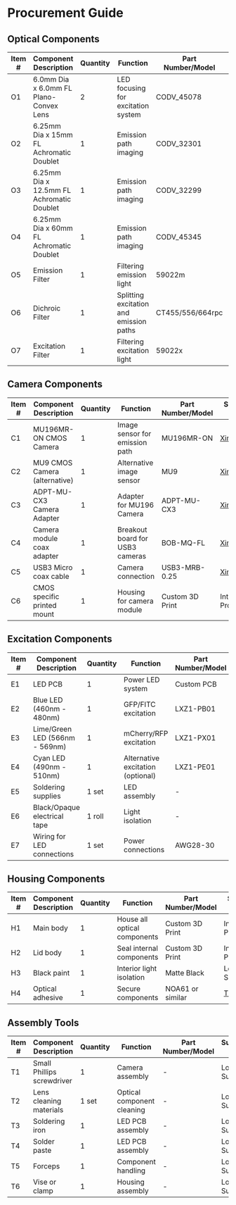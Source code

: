 # Procurement Guide

## Optical Components
| Item # | Component Description | Quantity | Function | Part Number/Model | Supplier Link |
|--------|---------------------|-----------|----------|------------------|---------------|
| O1 | 6.0mm Dia x 6.0mm FL Plano-Convex Lens | 2 | LED focusing for excitation system | CODV_45078 | [Edmund Optics](https://www.edmundoptics.com/p/60mm-dia-x-60mm-fl-mgfsub2sub-coated-plano-convex-lens/5569/) |
| O2 | 6.25mm Dia x 15mm FL Achromatic Doublet | 1 | Emission path imaging | CODV_32301 | [Edmund Optics](https://www.edmundoptics.com/p/625mm-dia-x-15mm-fl-mgfsub2sub-coated-achromatic-doublet-lens/2272/) |
| O3 | 6.25mm Dia x 12.5mm FL Achromatic Doublet | 1 | Emission path imaging | CODV_32299 | [Edmund Optics](https://www.edmundoptics.com/p/625mm-dia-x-125mm-fl-mgfsub2sub-coated-achromatic-doublet-lens/2271/) |
| O4 | 6.25mm Dia x 60mm FL Achromatic Doublet | 1 | Emission path imaging | CODV_45345 | [Edmund Optics](https://www.edmundoptics.com/p/625mm-dia-x-60mm-fl-mgfsub2sub-coated-achromatic-doublet-lens/5815/) |
| O5 | Emission Filter | 1 | Filtering emission light | 59022m | [Chroma](https://www.chroma.com/products/parts/59022m) |
| O6 | Dichroic Filter | 1 | Splitting excitation and emission paths | CT455/556/664rpc | Custom Order from [Chroma](https://www.chroma.com/contact) |
| O7 | Excitation Filter | 1 | Filtering excitation light | 59022x | [Chroma](https://www.chroma.com/products/parts/59022x) |

## Camera Components
| Item # | Component Description | Quantity | Function | Part Number/Model | Supplier Link |
|--------|---------------------|-----------|----------|------------------|---------------|
| C1 | MU196MR-ON CMOS Camera | 1 | Image sensor for emission path | MU196MR-ON | [Ximea](https://www.ximea.com/products/miniature-compact/ximu-smallest-industrial-usb-cameras/onsemi-ar2020-usb3-mono-ximu-smallest-camera) |
| C2 | MU9 CMOS Camera (alternative) | 1 | Alternative image sensor | MU9 | [Ximea](https://www.ximea.com/products/subminiature-cameras) |
| C3 | ADPT-MU-CX3 Camera Adapter | 1 | Adapter for MU196 Camera | ADPT-MU-CX3 | [Ximea](https://www.ximea.com/support/wiki/camerase/ADPT-MU-CX3) |
| C4 | Camera module coax adapter | 1 | Breakout board for USB3 cameras | BOB-MQ-FL | [Ximea](https://www.ximea.com/accessories/adapterboards/breakout-board-and-gpio-for-usb3-cameras) |
| C5 | USB3 Micro coax cable | 1 | Camera connection | USB3-MRB-0.25 | [Ximea](https://www.ximea.com/accessories/cables/usb3-micro-coax-cable-25-cm) |
| C6 | CMOS specific printed mount | 1 | Housing for camera module | Custom 3D Print | Internal Production |

## Excitation Components
| Item # | Component Description | Quantity | Function | Part Number/Model | Supplier Link |
|--------|---------------------|-----------|----------|------------------|---------------|
| E1 | LED PCB | 1 | Power LED system | Custom PCB | Internal Production |
| E2 | Blue LED (460nm - 480nm) | 1 | GFP/FITC excitation | LXZ1-PB01 | [Mouser](https://www.mouser.com/ProductDetail/Lumileds/LXZ1-PB01?qs=7Vwje68bFtP7mJVEHF0omw%3D%3D) |
| E3 | Lime/Green LED (566nm - 569nm) | 1 | mCherry/RFP excitation | LXZ1-PX01 | [Mouser](https://www.mouser.com/ProductDetail/Lumileds/LXZ1-PX01?qs=W988lRlZNbIugD4h8%2FoCRA%3D%3D) |
| E4 | Cyan LED (490nm - 510nm) | 1 | Alternative excitation (optional) | LXZ1-PE01 | [Mouser](https://www.mouser.com/ProductDetail/Lumileds/LXZ1-PE01?qs=7Vwje68bFtOXkijd79%2FPBQ%3D%3D) |
| E5 | Soldering supplies | 1 set | LED assembly | - | Local Supplier |
| E6 | Black/Opaque electrical tape | 1 roll | Light isolation | - | Local Supplier |
| E7 | Wiring for LED connections | 1 set | Power connections | AWG28-30 | Local Supplier |

## Housing Components
| Item # | Component Description | Quantity | Function | Part Number/Model | Supplier Link |
|--------|---------------------|-----------|----------|------------------|---------------|
| H1 | Main body | 1 | House all optical components | Custom 3D Print | Internal Production |
| H2 | Lid body | 1 | Seal internal components | Custom 3D Print | Internal Production |
| H3 | Black paint | 1 | Interior light isolation | Matte Black | Local Supplier |
| H4 | Optical adhesive | 1 | Secure components | NOA61 or similar | [Thorlabs](https://www.thorlabs.com/thorproduct.cfm?partnumber=NOA61) |

## Assembly Tools
| Item # | Component Description | Quantity | Function | Part Number/Model | Supplier Link |
|--------|---------------------|-----------|----------|------------------|---------------|
| T1 | Small Phillips screwdriver | 1 | Camera assembly | - | Local Supplier |
| T2 | Lens cleaning materials | 1 set | Optical component cleaning | - | Local Supplier |
| T3 | Soldering iron | 1 | LED PCB assembly | - | Local Supplier |
| T4 | Solder paste | 1 | LED PCB assembly | - | Local Supplier |
| T5 | Forceps | 1 | Component handling | - | Local Supplier |
| T6 | Vise or clamp | 1 | Housing assembly | - | Local Supplier |
